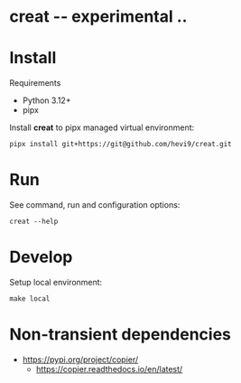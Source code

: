 # creat -- experimental ..

# Install

Requirements

* Python 3.12+
* pipx

Install **creat** to pipx managed virtual environment:

```shell
pipx install git+https://git@github.com/hevi9/creat.git
```

# Run

See command, run and configuration options:

```shell
creat --help
```

# Develop

Setup local environment:

```shell
make local
```

# Non-transient dependencies

* https://pypi.org/project/copier/
    * https://copier.readthedocs.io/en/latest/
